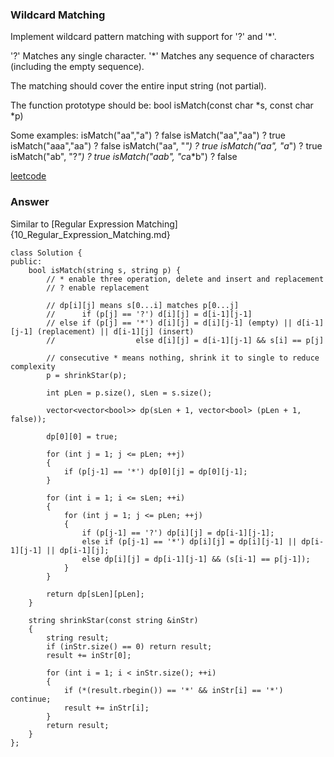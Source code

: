 ### Wildcard Matching
Implement wildcard pattern matching with support for '?' and '*'.

'?' Matches any single character.
'*' Matches any sequence of characters (including the empty sequence).

The matching should cover the entire input string (not partial).

The function prototype should be:
bool isMatch(const char *s, const char *p)

Some examples:
isMatch("aa","a") ? false
isMatch("aa","aa") ? true
isMatch("aaa","aa") ? false
isMatch("aa", "*") ? true
isMatch("aa", "a*") ? true
isMatch("ab", "?*") ? true
isMatch("aab", "c*a*b") ? false

[leetcode](https://leetcode.com/problems/wildcard-matching/description/)

### Answer 
Similar to [Regular Expression Matching]{10_Regular_Expression_Matching.md}

	class Solution {
	public:
	    bool isMatch(string s, string p) {
	        // * enable three operation, delete and insert and replacement
	        // ? enable replacement
	        
	        // dp[i][j] means s[0...i] matches p[0...j]
	        //      if (p[j] == '?') d[i][j] = d[i-1][j-1]
	        // else if (p[j] == '*') d[i][j] = d[i][j-1] (empty) || d[i-1][j-1] (replacement) || d[i-1][j] (insert)
	        //                  else d[i][j] = d[i-1][j-1] && s[i] == p[j]
	        
	        // consecutive * means nothing, shrink it to single to reduce complexity
	        p = shrinkStar(p);
	        
	        int pLen = p.size(), sLen = s.size();
	        
	        vector<vector<bool>> dp(sLen + 1, vector<bool> (pLen + 1, false));
	        
	        dp[0][0] = true;
	        
	        for (int j = 1; j <= pLen; ++j)
	        {
	            if (p[j-1] == '*') dp[0][j] = dp[0][j-1];
	        }
	        
	        for (int i = 1; i <= sLen; ++i)
	        {
	            for (int j = 1; j <= pLen; ++j)
	            {
	                if (p[j-1] == '?') dp[i][j] = dp[i-1][j-1];
	                else if (p[j-1] == '*') dp[i][j] = dp[i][j-1] || dp[i-1][j-1] || dp[i-1][j];
	                else dp[i][j] = dp[i-1][j-1] && (s[i-1] == p[j-1]);
	            }
	        }
	        
	        return dp[sLen][pLen];
	    }
	    
	    string shrinkStar(const string &inStr)
	    {
	        string result;
	        if (inStr.size() == 0) return result;
	        result += inStr[0];
	        
	        for (int i = 1; i < inStr.size(); ++i)
	        {
	            if (*(result.rbegin()) == '*' && inStr[i] == '*') continue;
	            result += inStr[i];
	        }
	        return result;
	    }
	};